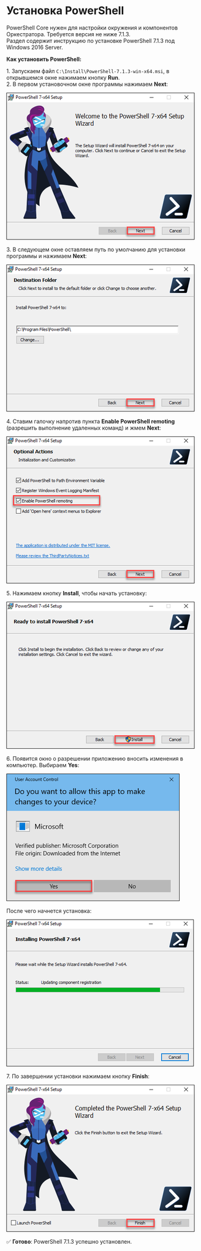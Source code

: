 # Установка PowerShell
PowerShell Core нужен для настройки окружения и компонентов Оркестратора. Требуется версия не ниже 7.1.3.\
Раздел содержит инструкцию по установке PowerShell 7.1.3 под Windows 2016 Server. 

**Как установить PowerShell:**

1\. Запускаем файл `C:\Install\PowerShell-7.1.3-win-x64.msi`, в открывшемся окне нажимаем кнопку **Run**.\
2\. В первом установочном окне программы нажимаем **Next**:

![](<../../../.gitbook/assets/install-powershell-1.png>)

3\. В следующем окне оставляем путь по умолчанию для установки программы и нажимаем **Next**:

![](<../../../.gitbook/assets/install-powershell-2.png>)

4\. Ставим галочку напротив пункта **Enable PowerShell remoting** (разрешить выполнение удаленных команд) и жмем **Next**:

![](<../../../.gitbook/assets/install-powershell-3.png>)

5\. Нажимаем кнопку **Install**, чтобы начать установку: 

![](<../../../.gitbook/assets/install-powershell-4.png>)

6\. Появится окно о разрешении приложению вносить изменения в компьютер. Выбираем **Yes**:

![](<../../../.gitbook/assets/install-powershell-5.png>)

После чего начнется установка:

![](<../../../.gitbook/assets/install-powershell-6.png>)

7\. По завершении установки нажимаем кнопку **Finish**:

![](<../../../.gitbook/assets/install-powershell-7.png>)

:white_check_mark: **Готово**: PowerShell 7.1.3 успешно установлен.



